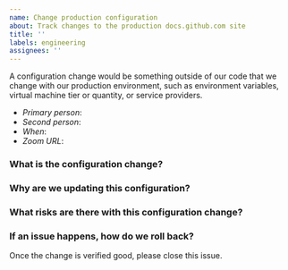 ```yaml
---
name: Change production configuration
about: Track changes to the production docs.github.com site
title: ''
labels: engineering
assignees: ''
---
```


A configuration change would be something outside of our code that we change with our production environment, such as environment variables, virtual machine tier or quantity, or service providers.

- _Primary person_:
- _Second person_:
- _When_:
- _Zoom URL_:

### What is the configuration change?

### Why are we updating this configuration?

### What risks are there with this configuration change?

### If an issue happens, how do we roll back?

Once the change is verified good, please close this issue.
